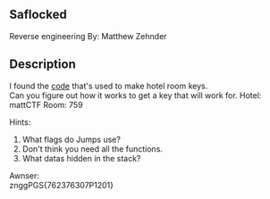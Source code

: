 ## Saflocked    
Reverse engineering 
By: Matthew Zehnder
## Description 
I found the [code](keymaker) that's used to make hotel room keys.  
Can you figure out how it works to get a key that will work for.
Hotel: mattCTF
Room: 759

Hints:
1. What flags do Jumps use?
2. Don't think you need all the functions.
3. What datas hidden in the stack?











Awnser:  
znggPGS{762376307P1201}
